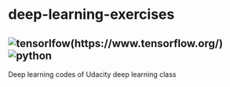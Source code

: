 # deep-learning-exercises
![tensorlfow(https://www.tensorflow.org/)](https://img.shields.io/badge/tensorflow-1.2.1-orange.svg)
![python](https://img.shields.io/badge/python-3.5%2C3.6-blue.svg)
---
Deep learning codes of Udacity deep learning class
